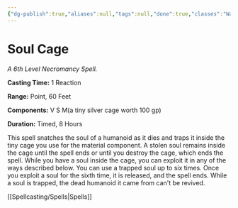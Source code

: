 ```yaml
---
{"dg-publish":true,"aliases":null,"tags":null,"done":true,"classes":"Warlock, Wizard,","spellLevel":6,"school":"Necromancy","source":"XGE","permalink":"/spells/soul-cage/","dgHomeLink":false,"dgPassFrontmatter":true}
---
```


# Soul Cage
*A 6th Level Necromancy Spell.*

**Casting Time:** 1 Reaction

**Range:** Point, 60 Feet

**Components:** V S M(a tiny silver cage worth 100 gp)

**Duration:** Timed, 8 Hours

This spell snatches the soul of a humanoid as it dies and traps it inside the tiny cage you use for the material component. A stolen soul remains inside the cage until the spell ends or until you destroy the cage, which ends the spell. While you have a soul inside the cage, you can exploit it in any of the ways described below. You can use a trapped soul up to six times. Once you exploit a soul for the sixth time, it is released, and the spell ends. While a soul is trapped, the dead humanoid it came from can't be revived.

[[Spellcasting/Spells|Spells]]